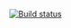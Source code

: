 [![Build status](https://ci.appveyor.com/api/projects/status/s465sf1syf1d7tea/branch/main?svg=true)](https://ci.appveyor.com/project/zilyazakirova1/testmodeproject/branch/main)
